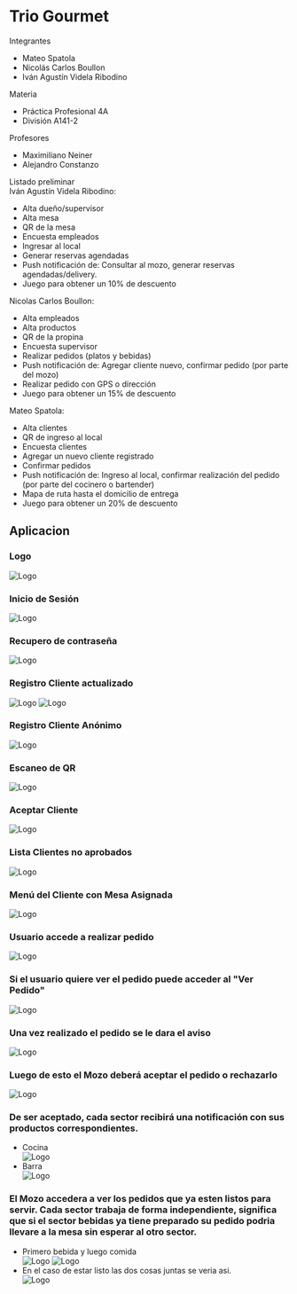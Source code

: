 # Trio Gourmet  
Integrantes
* Mateo Spatola
* Nicolás Carlos Boullon
* Iván Agustín Videla Ribodino

Materia
* Práctica Profesional 4A
* División A141-2

Profesores
* Maximiliano Neiner
* Alejandro Constanzo

Listado preliminar  
Iván Agustín Videla Ribodino:
* Alta dueño/supervisor
* Alta mesa
* QR de la mesa
* Encuesta empleados
* Ingresar al local
* Generar reservas agendadas
* Push notificación de: Consultar al mozo, generar reservas agendadas/delivery.
* Juego para obtener un 10% de descuento

Nicolas Carlos Boullon:
* Alta empleados
* Alta productos
* QR de la propina
* Encuesta supervisor
* Realizar pedidos (platos y bebidas)
* Push notificación de: Agregar cliente nuevo, confirmar pedido (por parte del mozo)
* Realizar pedido con GPS o dirección
* Juego para obtener un 15% de descuento

Mateo Spatola:
* Alta clientes
* QR de ingreso al local
* Encuesta clientes
* Agregar un nuevo cliente registrado
* Confirmar pedidos
* Push notificación de: Ingreso al local, confirmar realización del pedido (por parte del cocinero o bartender)
* Mapa de ruta hasta el domicilio de entrega
* Juego para obtener un 20% de descuento

## Aplicacion

### Logo

![Logo](src/assets/icons/icon-512.webp)


### Inicio de Sesión

![Logo](src/assets/readme/loginpic.png)

### Recupero de contraseña

![Logo](src/assets/readme/olvidepassword.png)

### Registro Cliente actualizado

![Logo](src/assets/readme/registroClienteUno.png) ![Logo](src/assets/readme/registroClienteDos.png)

### Registro Cliente Anónimo

![Logo](src/assets/readme/registroClienteAnonimo.png)

### Escaneo de QR

![Logo](src/assets/readme/escanearQR.png)

### Aceptar Cliente

![Logo](src/assets/readme/aprobarCliente.png)

### Lista Clientes no aprobados

![Logo](src/assets/readme/listaClientes.png)

### Menú del Cliente con Mesa Asignada

![Logo](src/assets/readme/menuUsuarioMesaAsignada.png)

### Usuario accede a realizar pedido

![Logo](src/assets/readme/menuRealizarPedidoUno.png)

### Si el usuario quiere ver el pedido puede acceder al "Ver Pedido"

![Logo](src/assets/readme/menuRealizarPedidoDos.png)

### Una vez realizado el pedido se le dara el aviso

![Logo](src/assets/readme/pedidoHecho.png)

### Luego de esto el Mozo deberá aceptar el pedido o rechazarlo

![Logo](src/assets/readme/menuMozoAceptarPedido.png)

### De ser aceptado, cada sector recibirá una notificación con sus productos correspondientes.   

* Cocina   
![Logo](src/assets/readme/cocineroServirPlato.png)
* Barra   
![Logo](src/assets/readme/bartenderServirPedido.png)

### El Mozo accedera a ver los pedidos que ya esten listos para servir. Cada sector trabaja de forma independiente, significa que si el sector bebidas ya tiene preparado su pedido podria llevare a la mesa sin esperar al otro sector.    
* Primero bebida y luego comida      
![Logo](src/assets/readme/pedidosListoParaLLevarBebida.png)
![Logo](src/assets/readme/pedidosListoParaLLevarBebida.png)
* En el caso de estar listo las dos cosas juntas se veria asi.   
![Logo](src/assets/readme/pedidoListoParaServirJunto.png)






